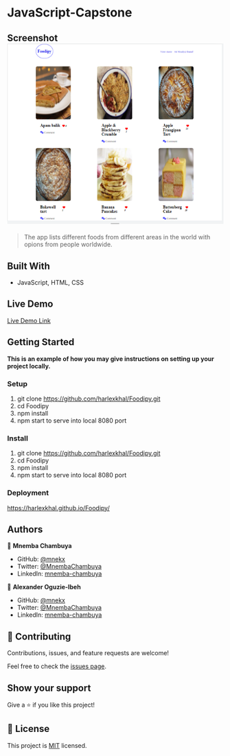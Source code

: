 # JavaScript-Capstone

## Screenshot ![see](./src/assets/images/screenshot.png?raw=true 'Title')

> The app lists different foods from different areas in the world with opions from people worldwide.

## Built With

- JavaScript, HTML, CSS

## Live Demo

[Live Demo Link](https://harlexkhal.github.io/Foodipy/)

## Getting Started

**This is an example of how you may give instructions on setting up your project locally.**

### Setup

1. git clone https://github.com/harlexkhal/Foodipy.git
2. cd Foodipy
3. npm install
4. npm start to serve into local 8080 port

### Install

1. git clone https://github.com/harlexkhal/Foodipy.git
2. cd Foodipy
3. npm install
4. npm start to serve into local 8080 port

### Deployment

https://harlexkhal.github.io/Foodipy/

## Authors

👤 **Mnemba Chambuya**

- GitHub: [@mnekx](https://github.com/mnekx)
- Twitter: [@MnembaChambuya](https://twitter.com/MnembaChambuya)
- LinkedIn: [mnemba-chambuya](https://linkedin.com/in/mnemba-chambuya)

👤 **Alexander Oguzie-Ibeh**

- GitHub: [@mnekx](https://github.com/harlexkhal)
- Twitter: [@MnembaChambuya](https://twitter.com/harlexkhal)
- LinkedIn: [mnemba-chambuya](https://www.linkedin.com/in/alexander-oguzie-ibeh-776814164/)

## 🤝 Contributing

Contributions, issues, and feature requests are welcome!

Feel free to check the [issues page](../../issues/).

## Show your support

Give a ⭐️ if you like this project!

## 📝 License

This project is [MIT](./MIT.md) licensed.
